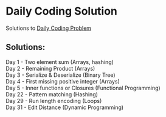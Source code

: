 # Daily Coding Solution 
Solutions to [Daily Coding Problem](https://dailycodingproblem.com)  
## Solutions:
Day 1 - Two element sum (Arrays, hashing)  
Day 2 - Remaining Product (Arrays)  
Day 3 - Serialize & Deserialize (Binary Tree)  
Day 4 - First missing positive integer (Arrays)  
Day 5 - Inner functions or Closures (Functional Programming)  
Day 22 - Pattern matching (Hashing)  
Day 29 - Run length encoding (Loops)  
Day 31 - Edit Distance (Dynamic Programming)  